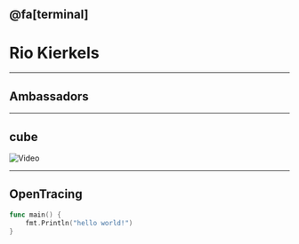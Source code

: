 ## @fa[terminal]

# Rio Kierkels

---

## Ambassadors

---

## cube

![Video](https://vimeo.com/87002913)

---

## OpenTracing

```go
func main() {
    fmt.Println("hello world!")
}
```